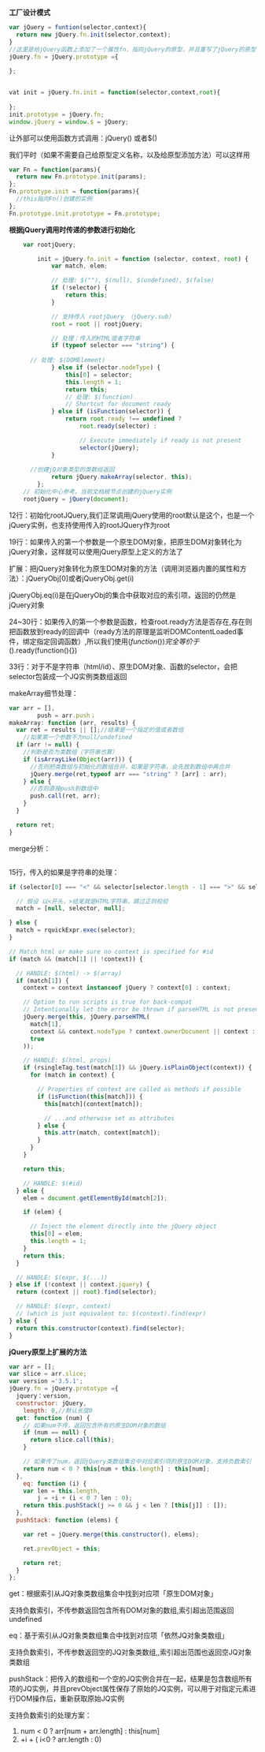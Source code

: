 **工厂设计模式**

```js
var jQuery = funtion(selector,context){
  return new jQuery.fn.init(selector,context);
}
//这里是给jQuery函数上添加了一个属性fn，指向jQuery的原型，并且重写了jQuery的原型(批量添加方法)
jQuery.fn = jQuery.prototype ={
  
};


vat init = jQuery.fn.init = function(selector,context,root){
  
};
init.prototype = jQuery.fn;
window.jQuery = window.$ = jQuery;
```

让外部可以使用函数方式调用：jQuery() 或者$()

我们平时（如果不需要自己给原型定义名称，以及给原型添加方法）可以这样用

```js
var Fn = function(params){
  return new Fn.prototype.init(params);
};
Fn.prototype.init = function(params){
  //this指向Fn()创建的实例
};
Fn.prototype.init.prototype = Fn.prototype;
```

**根据jQuery调用时传递的参数进行初始化**

```js
    var rootjQuery;

		init = jQuery.fn.init = function (selector, context, root) {
			var match, elem;

			// 处理: $(""), $(null), $(undefined), $(false)
			if (!selector) {
				return this;
			}

			// 支持传入 rootjQuery （jQuery.sub）
			root = root || rootjQuery;

			// 处理：传入的HTML或者字符串
			if (typeof selector === "string") {
				
      // 处理: $(DOMElement)
			} else if (selector.nodeType) {
				this[0] = selector;
				this.length = 1;
				return this;
				// 处理: $(function)
				// Shortcut for document ready
			} else if (isFunction(selector)) {
				return root.ready !== undefined ?
					root.ready(selector) :

					// Execute immediately if ready is not present
					selector(jQuery);
			}
			
      //创建jQ对象类型的类数组返回
			return jQuery.makeArray(selector, this);
		};
	// 初始化中心参考，当前文档根节点创建的jQuery实例
	rootjQuery = jQuery(document);
```

12行：初始化rootJQuery,我们正常调用jQuery使用的root默认是这个，也是一个jQuery实例，也支持使用传入的rootJQuery作为root

19行：如果传入的第一个参数是一个原生DOM对象，把原生DOM对象转化为jQuery对象，这样就可以使用jQuery原型上定义的方法了       

扩展：把jQuery对象转化为原生DOM对象的方法（调用浏览器内置的属性和方法）：jQueryObj[0]或者jQueryObj.get(i)

jQueryObj.eq(i)是在jQueryObj的集合中获取对应的索引项，返回的仍然是jQuery对象                  

24~30行：如果传入的第一个参数是函数，检查root.ready方法是否存在,存在则把函数放到ready的回调中（ready方法的原理是监听DOMContentLoaded事件，绑定指定回调函数）,所以我们使用$(function(){})完全等价于$().ready(function(){})

33行：对于不是字符串（html/id）、原生DOM对象、函数的selector，会把selector包装成一个JQ实例类数组返回

makeArray细节处理：

```js
var arr = [],
		push = arr.push；
makeArray: function (arr, results) {
  var ret = results || [];//结果是一个指定的值或者数组
	//如果第一个参数不为null/undefined
  if (arr != null) {
    //判断是否为类数组（字符串也算）
    if (isArrayLike(Object(arr))) {
      //否则把类数组与初始化的数组合并，如果是字符串，会先放到数组中再合并
      jQuery.merge(ret,typeof arr === "string" ? [arr] : arr);
    } else {
      //否则直接push到数组中
      push.call(ret, arr);
    }
  }

  return ret;
}
```

merge分析：

```js

```

15行，传入的如果是字符串的处理：

```js
if (selector[0] === "<" && selector[selector.length - 1] === ">" && selector.length >= 3) {

  // 假设 以<开头，>结尾就是HTML字符串，跳过正则校验
  match = [null, selector, null];

} else {
  match = rquickExpr.exec(selector);
}

// Match html or make sure no context is specified for #id
if (match && (match[1] || !context)) {

  // HANDLE: $(html) -> $(array)
  if (match[1]) {
    context = context instanceof jQuery ? context[0] : context;

    // Option to run scripts is true for back-compat
    // Intentionally let the error be thrown if parseHTML is not present
    jQuery.merge(this, jQuery.parseHTML(
      match[1],
      context && context.nodeType ? context.ownerDocument || context : document,
      true
    ));

    // HANDLE: $(html, props)
    if (rsingleTag.test(match[1]) && jQuery.isPlainObject(context)) {
      for (match in context) {

        // Properties of context are called as methods if possible
        if (isFunction(this[match])) {
          this[match](context[match]);

          // ...and otherwise set as attributes
        } else {
          this.attr(match, context[match]);
        }
      }
    }

    return this;

    // HANDLE: $(#id)
  } else {
    elem = document.getElementById(match[2]);

    if (elem) {

      // Inject the element directly into the jQuery object
      this[0] = elem;
      this.length = 1;
    }
    return this;
  }

  // HANDLE: $(expr, $(...))
} else if (!context || context.jquery) {
  return (context || root).find(selector);

  // HANDLE: $(expr, context)
  // (which is just equivalent to: $(context).find(expr)
} else {
  return this.constructor(context).find(selector);
}
```





**jQuery原型上扩展的方法**

```js
var arr = [];
var slice = arr.slice;
var version ='3.5.1';
jQuery.fn = jQuery.prototype ={
  jquery：version,
  constructor: jQuery,
	length: 0,//默认长度0
  get: function (num) {
    // 如果num不传，返回包含所有的原生DOM对象的数组
    if (num == null) {
      return slice.call(this);
    }

    // 如果传了num，返回jQuery类数组集合中对应索引项的原生DOM对象，支持负数索引
    return num < 0 ? this[num + this.length] : this[num];
  },
	eq: function (i) {
    var len = this.length,
        j = +i + (i < 0 ? len : 0);
    return this.pushStack(j >= 0 && j < len ? [this[j]] : []);
  },
  pushStack: function (elems) {

    var ret = jQuery.merge(this.constructor(), elems);

    ret.prevObject = this;

    return ret;
  }
};
```

get：根据索引从JQ对象类数组集合中找到对应项「原生DOM对象」

​		 支持负数索引，不传参数返回包含所有DOM对象的数组,索引超出范围返回undefined

eq：基于索引从JQ对象类数组集合中找到对应项「依然JQ对象类数组」

​         支持负数索引，不传参数返回空的JQ对象类数组,,索引超出范围也返回空JQ对象类数组

pushStack：把传入的数组和一个空的JQ实例合并在一起，结果是包含数组所有项的JQ实例，并且prevObject属性保存了原始的JQ实例，可以用于对指定元素进行DOM操作后，重新获取原始JQ实例

支持负数索引的处理方案：

1. num < 0 ? arr[num + arr.length] : this[num]
2. +i + ( i<0 ? arr.length : 0)